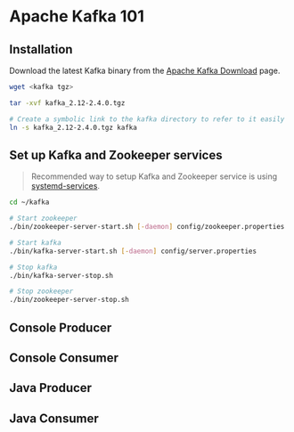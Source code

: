 # Apache Kafka 101

## Installation
Download the latest Kafka binary from the [Apache Kafka Download](https://kafka.apache.org/downloads) page.

```bash
wget <kafka tgz>

tar -xvf kafka_2.12-2.4.0.tgz

# Create a symbolic link to the kafka directory to refer to it easily 
ln -s kafka_2.12-2.4.0.tgz kafka

```

## Set up Kafka and Zookeeper services

> Recommended way to setup Kafka and Zookeeper service is using [systemd-services](https://github.com/krunalvora/apachekafka101/blob/master/systemd-services/README.md).

```bash
cd ~/kafka

# Start zookeeper
./bin/zookeeper-server-start.sh [-daemon] config/zookeeper.properties

# Start kafka
./bin/kafka-server-start.sh [-daemon] config/server.properties

# Stop kafka
./bin/kafka-server-stop.sh

# Stop zookeeper 
./bin/zookeeper-server-stop.sh
```

## Console Producer

## Console Consumer

## Java Producer

## Java Consumer
